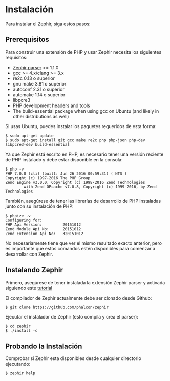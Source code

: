# Instalación

Para instalar el Zephir, siga estos pasos:

<a name='prerequisites'></a>

## Prerequisitos

Para construir una extensión de PHP y usar Zephir necesita los siguientes requisitos:

* [Zephir parser](https://github.com/phalcon/php-zephir-parser) >= 1.1.0
* gcc >= 4.x/clang >= 3.x
* re2c 0.13 o superior
* gnu make 3.81 o superior
* autoconf 2.31 o superior
* automake 1.14 o superior
* libpcre3
* PHP development headers and tools
* The build-essential package when using gcc on Ubuntu (and likely in other distributions as well)

Si usas Ubuntu, puedes instalar los paquetes requeridos de esta forma:

    $ sudo apt-get update
    $ sudo apt-get install git gcc make re2c php php-json php-dev libpcre3-dev build-essential
    

Ya que Zephir está escrito en PHP, es necesario tener una versión reciente de PHP instalado y debe estar disponible en la consola:

    $ php -v
    PHP 7.0.8 (cli) (built: Jun 26 2016 00:59:31) ( NTS )
    Copyright (c) 1997-2016 The PHP Group
    Zend Engine v3.0.0, Copyright (c) 1998-2016 Zend Technologies
            with Zend OPcache v7.0.8, Copyright (c) 1999-2016, by Zend Technologies
    

También, asegúrese de tener las librerías de desarrollo de PHP instaladas junto con su instalación de PHP:

    $ phpize -v
    Configuring for:
    PHP Api Version:         20151012
    Zend Module Api No:      20151012
    Zend Extension Api No:   320151012
    

No necesariamente tiene que ver el mismo resultado exacto anterior, pero es importante que estos comandos estén disponibles para comenzar a desarrollar con Zephir.

<a name='installing-zephir'></a>

## Instalando Zephir

Primero, asegúrese de tener instalada la extensión Zephir parser y activada siguiendo este [tutorial](https://github.com/phalcon/php-zephir-parser)

El compilador de Zephir actualmente debe ser clonado desde Github:

    $ git clone https://github.com/phalcon/zephir
    

Ejecutar el instalador de Zephir (esto compila y crea el parser):

    $ cd zephir
    $ ./install -c
    

<a name='testing-the-installation'></a>

## Probando la Instalación

Comprobar si Zephir esta disponibles desde cualquier directorio ejecutando:

    $ zephir help